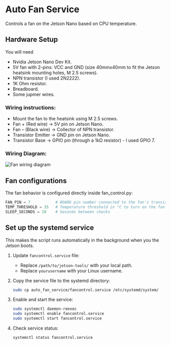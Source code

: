 # Auto Fan Service

Controls a fan on the Jetson Nano based on CPU temperature.

## Hardware Setup
You will need
   - Nvidia Jetson Nano Dev Kit.
   - 5V fan with 2-pins: VCC and GND (size 40mmx40mm to fit the Jetson heatsink mounting holes, M 2.5 screws).
   - NPN transistor (I used 2N2222).
   - 1K Ohm resistor.
   - Breadboard.
   - Some jupmer wires.

### Wiring instructions:
   - Mount the fan to the heatsink using M 2.5 screws.
   - Fan + (Red wire) → 5V pin on Jetson Nano.
   - Fan – (Black wire) → Collector of NPN transistor.
   - Transistor Emitter → GND pin on Jetson Nano.
   - Transistor Base → GPIO pin (through a 1kΩ resistor) - I used GPIO 7.

### Wiring Diagram:
![Fan wiring diagram](relative/path/to/image.png)


## Fan configurations
The fan behavior is configured directly inside fan_control.py:
```python
FAN_PIN = 7           # BOARD pin number connected to the fan's transistor
TEMP_THRESHOLD = 35   # Temperature threshold in °C to turn on the fan
SLEEP_SECONDS = 10    # Seconds between checks
```

## Set up the systemd service
This makes the script runs automatically in the background when you the Jetson boots.

1. Update `fancontrol.service` file:

   - Replace `/path/to/jetson-tools/` with your local path.
   - Replace `yourusername` with your Linux username.

2. Copy the service file to the systemd directory:

   ```bash
   sudo cp auto_fan_service/fancontrol.service /etc/systemd/system/
   ```

2. Enable and start the service:

   ```bash
   sudo systemctl daemon-reexec
   sudo systemctl enable fancontrol.service
   sudo systemctl start fancontrol.service
   ```

3. Check service status:

   ```bash
   systemctl status fancontrol.service
   ```

